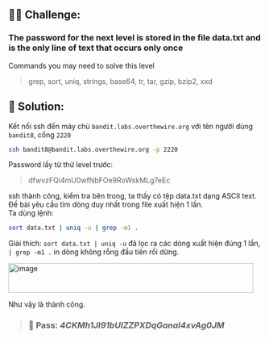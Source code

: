 ## 🕵️‍♂️ Challenge:  
### The password for the next level is stored in the file data.txt and is the only line of text that occurs only once  

Commands you may need to solve this level  
> grep, sort, uniq, strings, base64, tr, tar, gzip, bzip2, xxd
## 📝 Solution:

Kết nối ssh đến máy chủ `bandit.labs.overthewire.org` với tên người dùng `bandit8`, cổng `2220`  
```bash
ssh bandit8@bandit.labs.overthewire.org -p 2220
```
Password lấy từ thử level trước:  
> dfwvzFQi4mU0wfNbFOe9RoWskMLg7eEc

ssh thành công, kiểm tra bên trong, ta thấy có tệp data.txt dạng ASCII text.  
Đề bài yêu cầu tìm dòng duy nhất trong file xuất hiện 1 lần.  
Ta dùng lệnh:  
```bash
sort data.txt | uniq -u | grep -m1 .
```
Giải thích: `sort data.txt | uniq -u` đã lọc ra các dòng xuất hiện đúng 1 lần, `| grep -m1 .` in dòng không rỗng đầu tiên rồi dừng.  

<img width="486" height="59" alt="image" src="https://github.com/user-attachments/assets/c7356e04-0211-4076-897c-894d7e909d61" />

Như vậy là thành công.  

>### 🎯 Pass: ***4CKMh1JI91bUIZZPXDqGanal4xvAg0JM***
